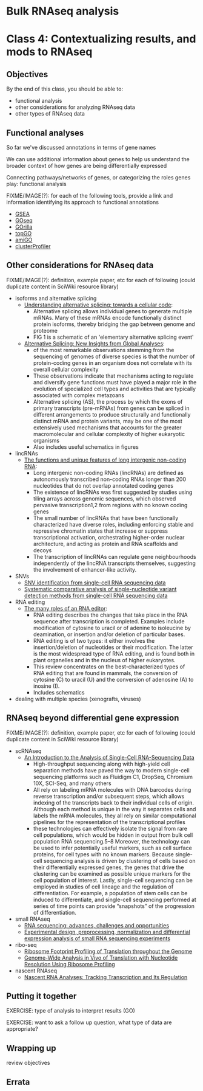 # Bulk RNAseq analysis
# Class 4: Contextualizing results, and mods to RNAseq

## Objectives

By the end of this class,
you should be able to:
- functional analysis
- other considerations for analyzing RNAseq data
- other types of RNAseq data

## Functional analyses

So far we've discussed annotations in terms of gene names

We can use additional information about genes to help us understand the broader context of how genes are being differentially expressed

Connecting pathways/networks of genes, or categorizing the roles genes play: functional analysis

FIXME/IMAGE(?): for each of the following tools, provide a link and information identifying its approach to functional annotations

- [GSEA](https://www.gsea-msigdb.org/gsea/index.jsp)
- [GOseq](https://genomebiology.biomedcentral.com/articles/10.1186/gb-2010-11-2-r14)
- [GOrilla](http://cbl-gorilla.cs.technion.ac.il/)
- [topGO](https://bioconductor.org/packages/release/bioc/html/topGO.html)
- [amiGO](http://amigo.geneontology.org/amigo)
- [clusterProfiler](https://www.ncbi.nlm.nih.gov/pmc/articles/PMC3339379/)

## Other considerations for RNAseq data

FIXME/IMAGE(?): definition, example paper, etc for each of following (could duplicate content in SciWiki resource library)

- isoforms and alternative splicing
  - [Understanding alternative splicing: towards a cellular code](nature.com/articles/nrm1645):
    - Alternative splicing allows individual genes to generate multiple mRNAs. Many of these mRNAs encode functionally distinct protein isoforms, thereby bridging the gap between genome and proteome
    - FIG 1 is a schematic of an 'elementary alternative splicing event'
  - [Alternative Splicing: New Insights from Global Analyses](https://www.cell.com/cell/fulltext/S0092-8674(06)00817-8?_returnURL=https%3A%2F%2Flinkinghub.elsevier.com%2Fretrieve%2Fpii%2FS0092867406008178%3Fshowall%3Dtrue):
    -  of the most remarkable observations stemming from the sequencing of genomes of diverse species is that the number of protein-coding genes in an organism does not correlate with its overall cellular complexity
    -  These observations indicate that mechanisms acting to regulate and diversify gene functions must have played a major role in the evolution of specialized cell types and activities that are typically associated with complex metazoans
    -  Alternative splicing (AS), the process by which the exons of primary transcripts (pre-mRNAs) from genes can be spliced in different arrangements to produce structurally and functionally distinct mRNA and protein variants, may be one of the most extensively used mechanisms that accounts for the greater macromolecular and cellular complexity of higher eukaryotic organisms
    -  Also includes useful schematics in figures
- lincRNAs
  - [The functions and unique features of long intergenic non-coding RNA](https://www.nature.com/articles/nrm.2017.104):
    - Long intergenic non-coding RNAs (lincRNAs) are defined as autonomously transcribed non-coding RNAs longer than 200 nucleotides that do not overlap annotated coding genes
    - The existence of lincRNAs was first suggested by studies using tiling arrays across genomic sequences, which observed pervasive transcription1,2 from regions with no known coding genes
    - The small number of lincRNAs that have been functionally characterized have diverse roles, including enforcing stable and repressive chromatin states that increase or suppress transcriptional activation, orchestrating higher-order nuclear architecture, and acting as protein and RNA scaffolds and decoys
    - The transcription of lincRNAs can regulate gene neighbourhoods independently of the lincRNA transcripts themselves, suggesting the involvement of enhancer-like activity.
- SNVs
  - [SNV identification from single-cell RNA sequencing data](https://pubmed.ncbi.nlm.nih.gov/31504520/)
  - [Systematic comparative analysis of single-nucleotide variant detection methods from single-cell RNA sequencing data](https://genomebiology.biomedcentral.com/articles/10.1186/s13059-019-1863-4)
- RNA editing
  - [The many roles of an RNA editor](https://www.nature.com/articles/35098584):
    - RNA editing describes the changes that take place in the RNA sequence after transcription is completed. Examples include modification of cytosine to uracil or of adenine to isoleucine by deamination, or insertion and/or deletion of particular bases.
    - RNA editing is of two types: it either involves the insertion/deletion of nucleotides or their modification. The latter is the most widespread type of RNA editing, and is found both in plant organelles and in the nucleus of higher eukaryotes.
    - This review concentrates on the best-characterized types of RNA editing that are found in mammals, the conversion of cytosine (C) to uracil (U) and the conversion of adenosine (A) to inosine (I).
    - Includes schematics
- dealing with multiple species (xenografts, viruses)

## RNAseq beyond differential gene expression

FIXME/IMAGE(?): definition, example paper, etc for each of following (could duplicate content in SciWiki resource library)

- scRNAseq
  - [An Introduction to the Analysis of Single-Cell RNA-Sequencing Data](https://www.cell.com/molecular-therapy-family/methods/pdf/S2329-0501(18)30066-4.pdf)
    - High-throughput sequencing along with high-yield cell separation methods have paved the way to modern single-cell sequencing platforms such as Fluidigm C1, DropSeq, Chromium 10X, SCI-Seq, and many others
    - All rely on labeling mRNA molecules with DNA barcodes during reverse transcription and/or subsequent steps, which allows indexing of the transcripts back to their individual cells of origin. Although each method is unique in the way it separates cells and labels the mRNA molecules, they all rely on similar computational pipelines for the representation of the transcriptional profiles
    - these technologies can effectively isolate the signal from rare cell populations, which would be hidden in output from bulk cell population RNA sequencing.5–8 Moreover, the technology can be used to infer potentially useful markers, such as cell surface proteins, for cell types with no known markers. Because single-cell sequencing analysis is driven by clustering of cells based on their differentially expressed genes, the genes that drive the clustering can be examined as possible unique markers for the cell population of interest. Lastly, single-cell sequencing can be employed in studies of cell lineage and the regulation of differentiation. For example, a population of stem cells can be induced to differentiate, and single-cell sequencing performed at series of time points can provide “snapshots” of the progression of differentiation.
- small RNAseq
  - [RNA sequencing: advances, challenges and opportunities](https://www.nature.com/articles/nrg2934)
  - [Experimental design, preprocessing, normalization and differential expression analysis of small RNA sequencing experiments](https://silencejournal.biomedcentral.com/articles/10.1186/1758-907X-2-2)
- ribo-seq
  - [Ribosome Footprint Profiling of Translation throughout the Genome](https://www.ncbi.nlm.nih.gov/pmc/articles/PMC4917602/)
  - [Genome-Wide Analysis in Vivo of Translation with Nucleotide Resolution Using Ribosome Profiling](https://science.sciencemag.org/content/324/5924/218)
- nascent RNAseq
  - [Nascent RNA Analyses: Tracking Transcription and Its Regulation](https://www.ncbi.nlm.nih.gov/pmc/articles/PMC6858503/)

## Putting it together

EXERCISE: type of analysis to interpret results (GO)

EXERCISE: want to ask a follow up question, what type of data are appropriate?

## Wrapping up

review objectives

## Errata
